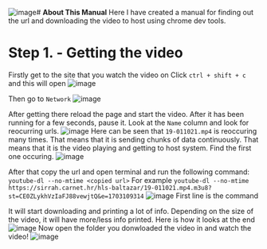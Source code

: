 ![image](https://github.com/GoranSustekJr/video-downloader/assets/139004385/18635232-489f-4432-b1ed-18fd0808015b)# **About This Manual**
Here I have created a manual for finding out the url and downloading the video to host using chrome dev tools.

# **Step 1. - Getting the video**
Firstly get to the site that you watch the video on
Click ```ctrl + shift + c``` and this will open
![image](https://github.com/GoranSustekJr/video-downloader/assets/139004385/3e5a29a6-3ae1-47bf-8732-b23bb583b4e3)

Then go to ```Network```
![image](https://github.com/GoranSustekJr/video-downloader/assets/139004385/e8c96a1e-ce74-4b59-8de2-3d7beab71a49)

After getting there reload the page and start the video. After it has been running for a few seconds, pause it. Look at the ```Name``` column and look for reocurring urls.
![image](https://github.com/GoranSustekJr/video-downloader/assets/139004385/384e9467-42e5-403d-ae44-6c3c270be2c2)
Here can be seen that ```19-011021.mp4``` is reoccuring many times. That means that it is sending chunks of data continuously. That means that it is the video playing and getting to host system. Find the first one occuring.
![image](https://github.com/GoranSustekJr/video-downloader/assets/139004385/7718751e-da32-44ea-99fa-4973a736877f)

After that copy the url and open terminal and run the following command:
```youtube-dl --no-mtime <copied url>```
For example ```youtube-dl --no-mtime https://sirrah.carnet.hr/hls-baltazar/19-011021.mp4.m3u8?st=CE0ZLykhVzIaFJ88vewjtQ&e=1703109314```
![image](https://github.com/GoranSustekJr/video-downloader/assets/139004385/0c4407c4-3735-43be-aa68-de9c58454bda)
First line is the command

It will start downloading and printing a lot of info. Depending on the size of the video, it will have more/less info printed. Here is how it looks at the end
![image](https://github.com/GoranSustekJr/video-downloader/assets/139004385/381a1654-ef18-41e8-a884-2c5ba9d8e14d)
Now open the folder you donwloaded the video in and watch the video!
![image](https://github.com/GoranSustekJr/video-downloader/assets/139004385/6141d235-99ac-4b23-b44f-4a608036cdb0)
